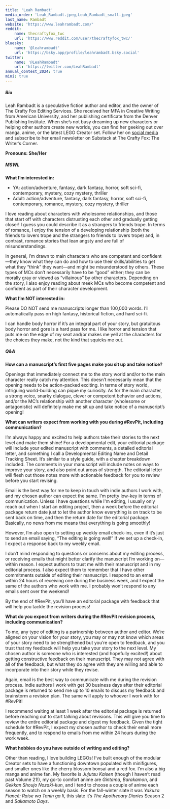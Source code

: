 ```yaml
---
title: 'Leah Rambadt'
media_order: 'Leah_Rambadt.jpeg,Leah_Rambadt_small.jpeg'
last_name: Rambadt
website: 'https://www.leahrambadt.com/'
reddit:
    name: thecraftyfox_twc
    url: 'https://www.reddit.com/user/thecraftyfox_twc/'
bluesky:
    name: '@leahrambadt'
    url: 'https://bsky.app/profile/leahrambadt.bsky.social'
twitter:
    name: '@LeahRambadt'
    url: 'https://twitter.com/LeahRambadt'
annual_contest_2024: true
mini: true
---
```


##### Bio

Leah Rambadt is a speculative fiction author and editor, and the owner of The Crafty Fox Editing Services. She received her MFA in Creative Writing from American University, and her publishing certificate from the Denver Publishing Institute. When she’s not busy dreaming up new characters or helping other authors create new worlds, you can find her geeking out over manga, anime, or the latest LEGO Creator set. Follow her on [social media](linktr.ee/leahrambadt) and subscribe to her email newsletter on Substack at The Crafty Fox: The Writer’s Corner.

**Pronouns: She/Her**

##### MSWL

**What I’m interested in:**
* YA: action/adventure, fantasy, dark fantasy, horror, soft sci-fi, contemporary, mystery, cozy mystery, thriller
* Adult: action/adventure, fantasy, dark fantasy, horror, soft sci-fi, contemporary, romance, mystery, cozy mystery, thriller

I love reading about characters with wholesome relationships, and those that start off with characters distrusting each other and gradually getting closer! I guess you could describe it as a strangers to friends trope. In terms of romance, I enjoy the tension of a developing relationship (both the friends to lovers trope and the strangers to friends to lovers trope) and, in contrast, romance stories that lean angsty and are full of misunderstandings.

In general, I’m drawn to main characters who are competent and confident—they know what they can do and how to use their skills/abilities to get what they “think” they want—and might be misunderstood by others. These types of MCs don’t necessarily have to be “good” either; they can be morally gray or viewed as “villainous” by other characters. Depending on the story, I also enjoy reading about meek MCs who become competent and confident as part of their character development.

**What I’m NOT interested in:**

Please DO NOT send me manuscripts longer than 100,000 words. I’ll automatically pass on high fantasy, historical fiction, and hard sci-fi.

I can handle body horror if it’s an integral part of your story, but gratuitous body horror and gore is a hard pass for me. I like horror and tension that puts me on the edge of my seat and/or makes me yell at the characters for the choices they make, not the kind that squicks me out.

##### Q&A

**How can a manuscript’s first five pages make you sit up and take notice?**

Openings that immediately connect me to the story world and/or to the main character really catch my attention. This doesn’t necessarily mean that the opening needs to be action-packed exciting. In terms of story world, intriguing world-building can pique my curiosity. As for the main character, a strong voice, snarky dialogue, clever or competent behavior and actions, and/or the MC’s relationship with another character (wholesome or antagonistic) will definitely make me sit up and take notice of a manuscript’s opening!

**What can writers expect from working with you during #RevPit, including communication?**

I’m always happy and excited to help authors take their stories to the next level and make them shine! For a developmental edit, your editorial package will include your edited manuscript with comments, a detailed editorial letter, and something I call a Developmental Editing Name and Detail Tracking Sheet. It’s similar to a style guide, with a chapter breakdown included. The comments in your manuscript will include notes on ways to improve your story, and also point out areas of strength. The editorial letter will flesh out those notes more with actionable feedback for you to review before you start revising.

Email is the best way for me to keep in touch with indie authors I work with, and my chosen author can expect the same. I’m pretty low-key in terms of communication. Unless I have questions while I'm editing, I usually only reach out when I start an editing project, then a week before the editorial package return date just to let the author know everything is on track to be sent back on time, and then the return date for the editorial package. Basically, no news from me means that everything is going smoothly! 

However, I’m also open to setting up weekly email check-ins, even if it’s just to send an email saying, “The editing is going well!” If we set up a check-in, I expect a response back to my weekly email.

I don’t mind responding to questions or concerns about my editing process, or receiving emails that might better clarify the manuscript I’m working on—within reason. I expect authors to trust me with their manuscript and in my editorial process. I also expect them to remember that I have other commitments outside of editing their manuscript. I respond to an email within 24 hours of receiving one during the business week, and I expect the same of the authors who work with me. I probably won’t respond to any emails sent over the weekend!

By the end of #RevPit, you’ll have an editorial package with feedback that will help you tackle the revision process!

**What do you expect from writers during the #RevPit revision process, including communication?**

To me, any type of editing is a partnership between author and editor. We’re aligned on your vision for your story, you may or may not know which areas of your story need to be strengthened but you’re open to feedback, and you trust that my feedback will help you take your story to the next level. My chosen author is someone who is interested (and hopefully excited!) about getting constructive feedback on their manuscript. They may not agree with all of the feedback, but what they do agree with they are willing and able to incorporate into their story while they revise.

Again, email is the best way to communicate with me during the revision process. Indie authors I work with get 30 business days after their editorial package is returned to send me up to 10 emails to discuss my feedback and brainstorm a revision plan. The same will apply to whoever I work with for #RevPit! 

I recommend waiting at least 1 week after the editorial package is returned before reaching out to start talking about revisions. This will give you time to review the entire editorial package and digest my feedback. Given the tight schedule for #RevPit, I expect my chosen author to check their email more frequently, and to respond to emails from me within 24 hours during the work week. 

**What hobbies do you have outside of writing and editing?**

Other than reading, I love building LEGOs! I’ve built enough of the modular Creator sets to have a functioning downtown populated with minifigures, and smaller ones like the cherry blossom bonsai and a red fox. I’m also a big manga and anime fan. My favorite is _Jujutsu Kaisen_ (though I haven’t read past Volume 21!), my go-to comfort anime are _Gintama_, _Barakamon_, and _Gekkan Shoujo Nozaki-kun_, and I tend to choose a couple of anime each season to watch on a weekly basis. For the fall-winter slate it was _Yakuza Fiancé: Raise wa Tanin ga Ii_, this slate it’s _The Apothecary Diaries_ Season 2 and _Sakamoto Days_. 